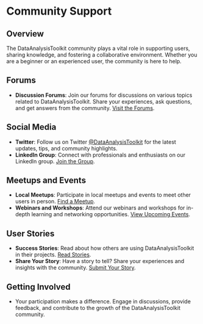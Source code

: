 # Community Support

## Overview

The DataAnalysisToolkit community plays a vital role in supporting users, sharing knowledge, and fostering a collaborative environment. Whether you are a beginner or an experienced user, the community is here to help.

## Forums

- **Discussion Forums**: Join our forums for discussions on various topics related to DataAnalysisToolkit. Share your experiences, ask questions, and get answers from the community. [Visit the Forums](link-to-forums).

## Social Media

- **Twitter**: Follow us on Twitter [@DataAnalysisToolkit](link-to-twitter) for the latest updates, tips, and community highlights.
- **LinkedIn Group**: Connect with professionals and enthusiasts on our LinkedIn group. [Join the Group](link-to-linkedin-group).

## Meetups and Events

- **Local Meetups**: Participate in local meetups and events to meet other users in person. [Find a Meetup](link-to-meetups).
- **Webinars and Workshops**: Attend our webinars and workshops for in-depth learning and networking opportunities. [View Upcoming Events](link-to-events).

## User Stories

- **Success Stories**: Read about how others are using DataAnalysisToolkit in their projects. [Read Stories](link-to-user-stories).
- **Share Your Story**: Have a story to tell? Share your experiences and insights with the community. [Submit Your Story](link-to-submit-story).

## Getting Involved

- Your participation makes a difference. Engage in discussions, provide feedback, and contribute to the growth of the DataAnalysisToolkit community.
